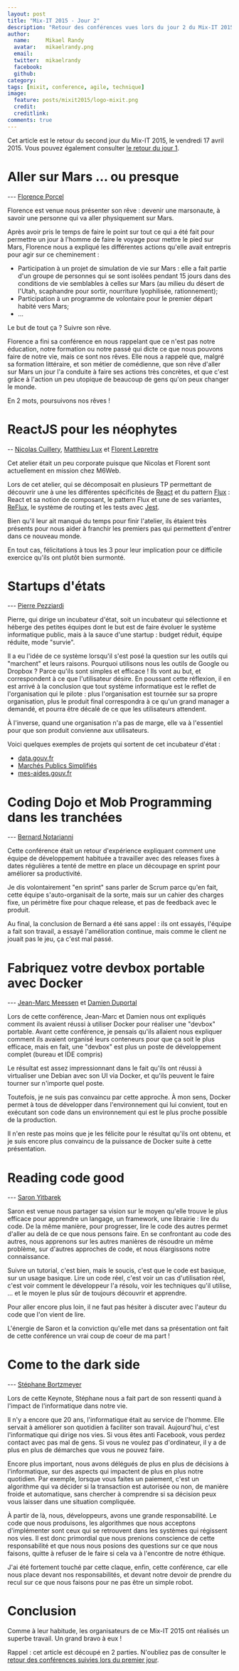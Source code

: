 ```yaml
---
layout: post
title: "Mix-IT 2015 - Jour 2"
description: "Retour des conférences vues lors du jour 2 du Mix-IT 2015"
author:
  name:     Mikael Randy
  avatar:   mikaelrandy.png
  email:
  twitter:  mikaelrandy
  facebook:
  github:
category:
tags: [mixit, conference, agile, technique]
image:
  feature: posts/mixit2015/logo-mixit.png
  credit: 
  creditlink: 
comments: true
---
```


Cet article est le retour du second jour du Mix-IT 2015, le vendredi 17 avril 2015.
Vous pouvez également consulter [le retour du jour 1](/mixit-2015-jour-1/).

# Aller sur Mars ... ou presque
--- [Florence Porcel](https://twitter.com/florenceporcel)

Florence est venue nous présenter son rêve : devenir une marsonaute, à savoir une personne qui va aller physiquement sur Mars.

Après avoir pris le temps de faire le point sur tout ce qui a été fait pour permettre un jour à l'homme de faire le voyage pour mettre le pied sur Mars, Florence nous a expliqué les différentes actions qu'elle avait entrepris pour agir sur ce cheminement : 
- Participation à un projet de simulation de vie sur Mars : elle a fait partie d'un groupe de personnes qui se sont isolées pendant 15 jours dans des conditions de vie semblables à celles sur Mars (au milieu du désert de l'Utah, scaphandre pour sortir, nourriture lyophilisée, rationnement);
- Participation à un programme de volontaire pour le premier départ habité vers Mars;
- ...

Le but de tout ça ? Suivre son rêve.

Florence a fini sa conférence en nous rappelant que ce n'est pas notre éducation, notre formation ou notre passé qui dicte ce que nous pouvons faire de notre vie, mais ce sont nos rêves.
Elle nous a rappelé que, malgré sa formation littéraire, et son métier de comédienne, que son rêve d'aller sur Mars un jour l'a conduite à faire ses actions très concrètes, et que c'est grâce à l'action un peu utopique de beaucoup de gens qu'on peux changer le monde.  

En 2 mots, poursuivons nos rêves !


# ReactJS pour les néophytes
-- [Nicolas Cuillery](https://github.com/ncuillery), [Matthieu Lux](https://twitter.com/swiip) et [Florent Lepretre](https://twitter.com/superflaw)

Cet atelier était un peu corporate puisque que Nicolas et Florent sont actuellement en mission chez M6Web.

Lors de cet atelier, qui se décomposait en plusieurs TP permettant de découvrir une à une les différentes spécificités de [React](https://facebook.github.io/react/) et du pattern [Flux](http://facebook.github.io/flux/) : React et sa notion de composant, le pattern Flux et une de ses variantes, [ReFlux](https://github.com/spoike/refluxjs), le système de routing et les tests avec [Jest](https://facebook.github.io/jest/).

Bien qu'il leur ait manqué du temps pour finir l'atelier, ils étaient très présents pour nous aider à franchir les premiers pas qui permettent d'entrer dans ce nouveau monde.

En tout cas, félicitations à tous les 3 pour leur implication pour ce difficile exercice qu'ils ont plutôt bien surmonté.

# Startups d'états
--- [Pierre Pezziardi](https://twitter.com/ppezziardi)

Pierre, qui dirige un incubateur d'état, soit un incubateur qui sélectionne et héberge des petites équipes dont le but est de faire évoluer le système informatique public, mais à la sauce d'une startup : budget réduit, équipe réduite, mode "survie".

Il a eu l'idée de ce système lorsqu'il s'est posé la question sur les outils qui "marchent" et leurs raisons. Pourquoi utilisons nous les outils de Google ou Dropbox ? Parce qu'ils sont simples et efficace ! Ils vont au but, et correspondent à ce que l'utilisateur désire.
En poussant cette réflexion, il en est arrivé à la conclusion que tout système informatique est le reflet de l'organisation qui le pilote : plus l'organisation est tournée sur sa propre organisation, plus le produit final correspondra à ce qu'un grand manager a demandé, et pourra être décalé de ce que les utilisateurs attendent.

À l'inverse, quand une organisation n'a pas de marge, elle va à l'essentiel pour que son produit convienne aux utilisateurs.

Voici quelques exemples de projets qui sortent de cet incubateur d'état :
* [data.gouv.fr](https://www.data.gouv.fr/fr/)
* [Marchés Publics Simplifiés](https://mps.apientreprise.fr/)
* [mes-aides.gouv.fr](https://mes-aides.gouv.fr/)

# Coding Dojo et Mob Programming dans les tranchées
--- [Bernard Notarianni](https://twitter.com/notarianni)

Cette conférence était un retour d'expérience expliquant comment une équipe de développement habituée a travailler avec des releases fixes à dates régulières a tenté de mettre en place un découpage en sprint pour améliorer sa productivité.

Je dis volontairement "en sprint" sans parler de Scrum parce qu'en fait, cette équipe s'auto-organisait de la sorte, mais sur un cahier des charges fixe, un périmètre fixe pour chaque release, et pas de feedback avec le produit.

Au final, la conclusion de Bernard a été sans appel : ils ont essayés, l'équipe a fait son travail, a essayé l'amélioration continue, mais comme le client ne jouait pas le jeu, ça c'est mal passé.  

# Fabriquez votre devbox portable avec Docker
--- [Jean-Marc Meessen](https://twitter.com/jm_meessen) et [Damien Duportal](https://twitter.com/damienduportal)

Lors de cette conférence, Jean-Marc et Damien nous ont expliqués comment ils avaient réussi à utiliser Docker pour réaliser une "devbox" portable.
Avant cette conférence, je pensais qu'ils allaient nous expliquer comment ils avaient organisé leurs conteneurs pour que ça soit le plus efficace, mais en fait, une "devbox" est plus un poste de développement complet (bureau et IDE compris)

Le résultat est assez impressionnant dans le fait qu'ils ont réussi à virtualiser une Debian avec son UI via Docker, et qu'ils peuvent le faire tourner sur n'importe quel poste.

Toutefois, je ne suis pas convaincu par cette approche. À mon sens, Docker permet à tous de développer dans l'environnement qui lui convient, tout en exécutant son code dans un environnement qui est le plus proche possible de la production.

Il n'en reste pas moins que je les félicite pour le résultat qu'ils ont obtenu, et je suis encore plus convaincu de la puissance de Docker suite à cette présentation.

# Reading code good
--- [Saron Yitbarek](https://twitter.com/saronyitbarek)

Saron est venue nous partager sa vision sur le moyen qu'elle trouve le plus efficace pour apprendre un langage, un framework, une librairie : lire du code. 
De la même manière, pour progresser, lire le code des autres permet d'aller au delà de ce que nous pensons faire. En se confrontant au code des autres, nous apprenons sur les autres manières de résoudre un même problème, sur d'autres approches de code, et nous élargissons notre connaissance.

Suivre un tutorial, c'est bien, mais le soucis, c'est que le code est basique, sur un usage basique.
Lire un code réel, c'est voir un cas d'utilisation réel, c'est voir comment le développeur l'a résolu, voir les techniques qu'il utilise, ... et le moyen le plus sûr de toujours découvrir et apprendre.

Pour aller encore plus loin, il ne faut pas hésiter à discuter avec l'auteur du code que l'on vient de lire.

L'énergie de Saron et la conviction qu'elle met dans sa présentation ont fait de cette conférence un vrai coup de coeur de ma part !


# Come to the dark side
--- [Stéphane Bortzmeyer](https://twitter.com/bortzmeyer)

Lors de cette Keynote, Stéphane nous a fait part de son ressenti quand à l'impact de l'informatique dans notre vie.

Il n'y a encore que 20 ans, l'informatique était au service de l'homme. Elle servait à améliorer son quotidien à faciliter son travail.
Aujourd'hui, c'est l'informatique qui dirige nos vies. Si vous êtes anti Facebook, vous perdez contact avec pas mal de gens. Si vous ne voulez pas d'ordinateur, il y a de plus en plus de démarches que vous ne pouvez faire.

Encore plus important, nous avons délégués de plus en plus de décisions à l'informatique, sur des aspects qui impactent de plus en plus notre quotidien. Par exemple, lorsque vous faites un paiement, c'est un algorithme qui va décider si la transaction est autorisée ou non, de manière froide et automatique, sans chercher à comprendre si sa décision peux vous laisser dans une situation compliquée.

À partir de là, nous, développeurs, avons une grande responsabilité. Le code que nous produisons, les algorithmes que nous acceptons d'implémenter sont ceux qui se retrouvent dans les systèmes qui régissent nos vies.
Il est donc primordial que nous prenions conscience de cette responsabilité et que nous nous posions des questions sur ce que nous faisons, quitte à refuser de le faire si cela va à l'encontre de notre éthique.

J'ai été fortement touché par cette claque, enfin, cette conférence, car elle nous place devant nos responsabilités, et devant notre devoir de prendre du recul sur ce que nous faisons pour ne pas être un simple robot.

# Conclusion

Comme à leur habitude, les organisateurs de ce Mix-IT 2015 ont réalisés un superbe travail.
Un grand bravo à eux !

Rappel : cet article est découpé en 2 parties. N'oubliez pas de consulter le [retour des conférences suivies lors du premier jour](/mixit-2015-jour-1/).
